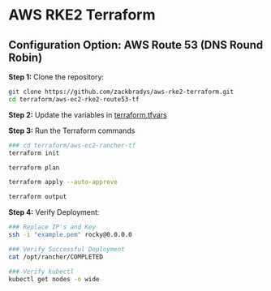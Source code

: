 # AWS RKE2 Terraform

## Configuration Option: **AWS Route 53 (DNS Round Robin)**

**Step 1:** Clone the repository:
```bash
git clone https://github.com/zackbradys/aws-rke2-terraform.git
cd terraform/aws-ec2-rke2-route53-tf
```

**Step 2:** Update the variables in [terraform.tfvars](terraform.tfvars)

**Step 3:** Run the Terraform commands
```bash
### cd terraform/aws-ec2-rancher-tf
terraform init

terraform plan

terraform apply --auto-approve

terraform output
```

**Step 4:** Verify Deployment:
```bash
### Replace IP's and Key
ssh -i "example.pem" rocky@0.0.0.0

### Verify Successful Deployment
cat /opt/rancher/COMPLETED

### Verify kubectl
kubectl get nodes -o wide
```